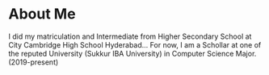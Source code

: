 # About Me
I did my matriculation and Intermediate from Higher Secondary School at City Cambridge High School Hyderabad... 
For now, I am a Schollar at one of the reputed University (Sukkur IBA University) in Computer Science Major. (2019-present)
